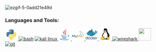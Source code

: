 ![ezgif-5-0add21e49d](https://user-images.githubusercontent.com/77725643/214159716-a267b49b-0d90-45ea-8a7a-345d966fb2fa.gif)




<h3 align="left">Languages and Tools:</h3>
<p align="left"><a href="https://www.python.org" target="_blank" rel="noreferrer"> <img src="https://raw.githubusercontent.com/devicons/devicon/master/icons/python/python-original.svg" alt="python" width="40" height="40"/> </a> 
<a href="https://www.gnu.org/software/bash" target="_blank" rel="noreferrer"> <img src="https://github.com/Wiz1101/Wiz1101/assets/77725643/e3c5a380-ef1a-4dce-9d68-8315c8341762" alt="bash" width="40"  height="40"/></a> 
<a href="https://www.kali.org" target="_blank" rel="noreferrer"> <img src="https://github.com/Wiz1101/Wiz1101/assets/77725643/ecbe0ad6-93a5-4e25-afd6-ee0b66ef9850" width="40"  alt="kali linux"  height="40"/> </a> 
<a href="https://www.java.com" target="_blank" rel="noreferrer"> <img src="https://raw.githubusercontent.com/devicons/devicon/master/icons/java/java-original.svg" alt="java" width="40" height="40"/> </a>
<a href="https://www.mysql.com/" target="_blank" rel="noreferrer"> <img src="https://raw.githubusercontent.com/devicons/devicon/master/icons/mysql/mysql-original-wordmark.svg" alt="mysql" width="40" height="40"/> </a> <a href="https://www.docker.com/" target="_blank" rel="noreferrer"> <img src="https://raw.githubusercontent.com/devicons/devicon/master/icons/docker/docker-original-wordmark.svg" alt="docker" width="40" height="40"/> </a> 
<a href="https://www.linux.org/" target="_blank" rel="noreferrer"> <img src="https://raw.githubusercontent.com/devicons/devicon/master/icons/linux/linux-original.svg" alt="linux" width="40"height="40"/> </a> 
<a href="https://www.wireshark.org" target="_blank" rel="noreferrer"> <img src="https://github.com/Wiz1101/Wiz1101/assets/77725643/726518c5-9c66-4599-bd93-30a88fe3c098" alt="wireshark" width="40"          height="40"/> </a> 
<a href="https://portswigger.net/burp" target="_blank" rel="noreferrer"> <img src="https://github.com/Wiz1101/Wiz1101/assets/77725643/b327631b-68d2-4755-b124-a9bed57cc632" width="40"  height="40"/> </a> 
<a href="https://git-scm.com/" target="_blank" rel="noreferrer"> <img src="https://www.vectorlogo.zone/logos/git-scm/git-scm-icon.svg" alt="git" width="40" height="40"/> </a>
</p>




<!--
**Shota-Napetvaridze/Shota-Napetvaridze** is a ✨ _special_ ✨ repository because its `README.md` (this file) appears on your GitHub profile.

Here are some ideas to get you started:

- 🔭 I’m currently working on ...
- 🌱 I’m currently learning ...
- 👯 I’m looking to collaborate on ...
- 🤔 I’m looking for help with ...
- 💬 Ask me about ...
- 📫 How to reach me: ...
- 😄 Pronouns: ...
- ⚡ Fun fact: ...
-->
